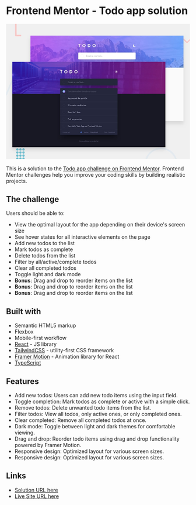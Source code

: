 # Frontend Mentor - Todo app solution

![Design preview for the Todo app coding challenge](./design/desktop-preview.jpg)

This is a solution to the [Todo app challenge on Frontend Mentor](https://www.frontendmentor.io/challenges/todo-app-Su1_KokOW). Frontend Mentor challenges help you improve your coding skills by building realistic projects.

## The challenge

Users should be able to:

- View the optimal layout for the app depending on their device's screen size
- See hover states for all interactive elements on the page
- Add new todos to the list
- Mark todos as complete
- Delete todos from the list
- Filter by all/active/complete todos
- Clear all completed todos
- Toggle light and dark mode
- **Bonus**: Drag and drop to reorder items on the list
- **Bonus**: Drag and drop to reorder items on the list
- **Bonus**: Drag and drop to reorder items on the list


## Built with

- Semantic HTML5 markup
- Flexbox
- Mobile-first workflow
- [React](https://react.dev/) - JS library
- [TailwindCSS](https://tailwindcss.com/) - utility-first CSS framework
- [Framer Motion](https://www.framer.com/motion/) - Animation library for React
- [TypeScript](https://www.typescriptlang.org/)

## Features

- Add new todos: Users can add new todo items using the input field.
- Toggle completion: Mark todos as complete or active with a simple click.
- Remove todos: Delete unwanted todo items from the list.
- Filter todos: View all todos, only active ones, or only completed ones.
- Clear completed: Remove all completed todos at once.
- Dark mode: Toggle between light and dark themes for comfortable viewing.
- Drag and drop: Reorder todo items using drag and drop functionality powered by Framer Motion.
- Responsive design: Optimized layout for various screen sizes.
- Responsive design: Optimized layout for various screen sizes.

## Links

- [Solution URL here](https://github.com/mayurDayal2000/todo-app-main)
- [Live Site URL here](https://mayurdayal2000-todo-app-main.netlify.app/)
